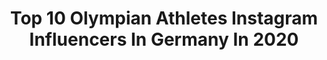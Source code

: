 ---
title: Top 10 Olympian Athletes Instagram Influencers In Germany In 2020
description: >-
  Find top olympian athletes Instagram influencers in Germany in 2020. Most popular hashtags: #roadtotokyo #tokyo2020 #neverdone #stayathome.
platform: Instagram
profiles:
  - username: "darkredgrape"
    fullname: >-
      Anna Seidel 🕊
    location: "Germany"
    followers: 32150
    engagement: 816
    commentsToLikes: 0.011628
    id: ck15t92dbgxgk0i19myxzl950
    verified: true
    hashtags: "#sunismyfilter, #onehanddown, #summerisover, #springfeelings"
  - username: "mardiniysra"
    fullname: >-
      Yusra Mardini
    location: "Germany"
    followers: 117582
    engagement: 657
    commentsToLikes: 0.007931
    id: ck135qhqj2qcl0i19t7e68j4n
    verified: true
    hashtags: "#withrefugees, #roadtotokyo2020, #theonlywayisthrough, #staysafe"
  - username: "lauramarie_mueller"
    fullname: >-
      Laura Müller
    location: "Germany"
    followers: 27770
    engagement: 781
    commentsToLikes: 0.013638
    id: ck6twxskjuppp0j71vttwaqm7
    verified: false
    hashtags: "#saintnicholas, #intothewoods, #summer2020, #adiasfamily"
  - username: "philipp.pflieger"
    fullname: >-
      PHILIPP PFLIEGER
    location: "Germany"
    followers: 17763
    engagement: 711
    commentsToLikes: 0.015716
    id: ck5c75pbp6v8b0i11qwtlf68p
    verified: true
    hashtags: "#sunday, #dreambig, #freshfruitjuice, #nothingcomeseasy"
  - username: "rebekka.haase"
    fullname: >-
      Rebekka Haase
    location: "Germany"
    followers: 31387
    engagement: 1060
    commentsToLikes: 0.012407
    id: ck15sybnnffdb0i19nsl1injw
    verified: true
    hashtags: "#larocheposay, #happysundayeveryone, #rebekka, #rotebetegnocchi"
  - username: "daljbeast"
    fullname: >-
      Brittney Reese
    location: "Germany"
    followers: 26116
    engagement: 700
    commentsToLikes: 0.028616
    id: ck5hsbohvwbkn0i11qa2hfbz4
    verified: true
    hashtags: "#trackandfield, #longjump, #thematch, #whatlimit"
  - username: "jpglania"
    fullname: >-
      Jan-Philip Glania
    location: "Germany"
    followers: 5414
    engagement: 1084
    commentsToLikes: 0.015837
    id: ck55nkz5l6ffp0i1104ft109c
    verified: true
    hashtags: "#alphabio, #vomberg, #heimspiel, #swc19"
  - username: "annivuohijoki"
    fullname: >-
      Anni Vuohijoki
    location: "Germany"
    followers: 12689
    engagement: 529
    commentsToLikes: 0.010821
    id: ck14ivjfwhck50i191ko6o3fs
    verified: false
    hashtags: "#thailand, #photooftheday, #starttheprocess, #athlete"
  - username: "ronald.rauhe"
    fullname: >-
      ronald.rauhe
    location: "Germany"
    followers: 12327
    engagement: 934
    commentsToLikes: 0.005374
    id: ck5hg4r1h0wvp0i11aj7q8zua
    verified: true
    hashtags: "#training, #kanusport, #enjoy, #brandenburg"
  - username: "hannes_aignerl"
    fullname: >-
      Hannes Aigner
    location: "Germany"
    followers: 5203
    engagement: 1019
    commentsToLikes: 0.007248
    id: ck8sxq593i8xz0j78k5d8jz6s
    verified: true
    hashtags: "#australia, #teamt, #pureprovenperfect, #aprilapril"
---